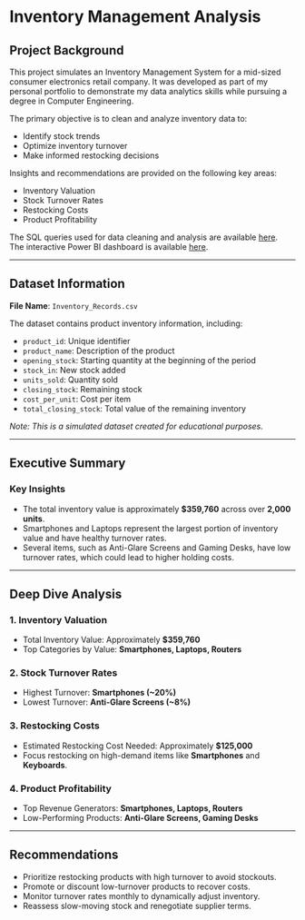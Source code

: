 # Inventory Management Analysis

## Project Background

This project simulates an Inventory Management System for a mid-sized consumer electronics retail company. It was developed as part of my personal portfolio to demonstrate my data analytics skills while pursuing a degree in Computer Engineering.

The primary objective is to clean and analyze inventory data to:

- Identify stock trends
- Optimize inventory turnover
- Make informed restocking decisions

Insights and recommendations are provided on the following key areas:

- Inventory Valuation
- Stock Turnover Rates
- Restocking Costs
- Product Profitability

The SQL queries used for data cleaning and analysis are available [here](#).  
The interactive Power BI dashboard is available [here](#).

---

## Dataset Information

**File Name**: `Inventory_Records.csv`

The dataset contains product inventory information, including:

- `product_id`: Unique identifier
- `product_name`: Description of the product
- `opening_stock`: Starting quantity at the beginning of the period
- `stock_in`: New stock added
- `units_sold`: Quantity sold
- `closing_stock`: Remaining stock
- `cost_per_unit`: Cost per item
- `total_closing_stock`: Total value of the remaining inventory

*Note: This is a simulated dataset created for educational purposes.*

---

## Executive Summary

### Key Insights

- The total inventory value is approximately **$359,760** across over **2,000 units**.
- Smartphones and Laptops represent the largest portion of inventory value and have healthy turnover rates.
- Several items, such as Anti-Glare Screens and Gaming Desks, have low turnover rates, which could lead to higher holding costs.

---

## Deep Dive Analysis

### 1. Inventory Valuation

- Total Inventory Value: Approximately **$359,760**
- Top Categories by Value: **Smartphones, Laptops, Routers**

### 2. Stock Turnover Rates

- Highest Turnover: **Smartphones (~20%)**
- Lowest Turnover: **Anti-Glare Screens (~8%)**

### 3. Restocking Costs

- Estimated Restocking Cost Needed: Approximately **$125,000**
- Focus restocking on high-demand items like **Smartphones** and **Keyboards**.

### 4. Product Profitability

- Top Revenue Generators: **Smartphones, Laptops, Routers**
- Low-Performing Products: **Anti-Glare Screens, Gaming Desks**

---

## Recommendations

- Prioritize restocking products with high turnover to avoid stockouts.
- Promote or discount low-turnover products to recover costs.
- Monitor turnover rates monthly to dynamically adjust inventory.
- Reassess slow-moving stock and renegotiate supplier terms.
